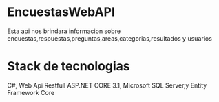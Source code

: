 # EncuestasWebAPI
Esta api nos brindara informacion sobre encuestas,respuestas,preguntas,areas,categorias,resultados y usuarios
# Stack de tecnologias
C#,
Web Api Restfull ASP.NET CORE 3.1,
Microsoft SQL Server,y
Entity Framework Core

